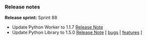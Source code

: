 ### Release notes
<!-- Please add your release notes in the following format:
- My change description (#PR)
-->

**Release sprint:** Sprint 88
- Update Python Worker to 1.1.7 [Release Note](https://github.com/Azure/azure-functions-python-worker/releases/tag/1.1.7)
- Update Python Library to 1.5.0 [Release Note](https://github.com/Azure/azure-functions-python-library/releases/tag/1.5.0)
[ [bugs](https://github.com/Azure/azure-functions-host/issues?q=is%3Aissue+milestone%3A%22Functions+Sprint+88%22+label%3Abug+is%3Aclosed) | [features](https://github.com/Azure/azure-functions-host/issues?q=is%3Aissue+milestone%3A%22Functions+Sprint+88%22+label%3Afeature+is%3Aclosed) ]